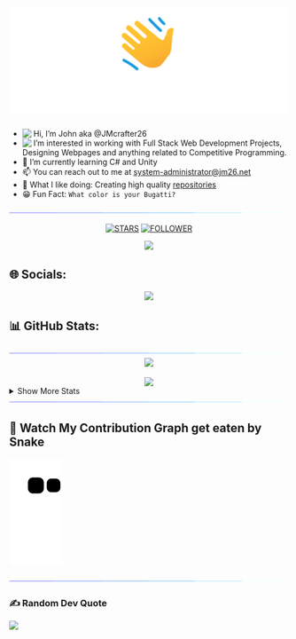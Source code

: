 <div align="center">
  <!-- <img src="assets/night coding.gif"> -->
  <img src="assets/hi.png">

</div>

<h3 align="center">
  <!-- Welcome to John's GitHub Profile! -->
  <!-- <img src="https://media.giphy.com/media/hvRJCLFzcasrR4ia7z/giphy.gif" width="28"> -->
</h3>

-  <img src="https://media.giphy.com/media/hvRJCLFzcasrR4ia7z/giphy.gif" width="20" style="vertical-align:top;"> Hi, I’m John aka @JMcrafter26
- <img src="https://media4.giphy.com/media/FkdU6Or6txxpPdOsL8/giphy.gif" width="25" style="vertical-align:top;"> I’m interested in working with Full Stack Web Development Projects, Designing Webpages and anything related to Competitive Programming.
- 🌱 I’m currently learning C# and Unity
- 📫 You can reach out to me at system-administrator@jm26.net
- 🤝 What I like doing: Creating high quality [repositories](https://github.com/JMcrafter26?tab=repositories)
- 😁 Fun Fact: ```What color is your Bugatti?```

<img src="assets/light.gif">

<p align="center"> 
  <a href="https://github.com/jmcrafter26?tab=repositories&sort=stargazers"><img src="https://api.jm26.net/badge/beta?g&label=STARS&icon=f09b&color=F5C242&url=/github/stars/jmcrafter26" height="20px" alt="STARS " ></a>
  <a href="https://github.com/jmcrafter26?tab=followers">
    <img src="https://api.jm26.net/badge/beta?g&label=FOLLOWER&icon=f09b&color=236AD3&url=/github/followers/Jmcrafter26" height="20px" alt="FOLLOWER " ></a>
</p>
<!-- Profile Views -->
<p align="center"> <img src="https://komarev.com/ghpvc/?username=jmcrafter26&style=flat-square&color=0a2647"> </p>

## 🌐 Socials: 
<div align="center">
    <a href="https://github.com/jmcrafter26"><img src="https://img.shields.io/badge/GitHub-100000?style=for-the-badge&logo=github&logoColor=white"></a>
  </div>

## 📊 GitHub Stats:
<img src="assets/light.gif">
<div align="center">
  <img align="center" src="https://github-readme-stats.vercel.app/api?username=jmcrafter26&theme=monokai&hide_border=false&include_all_commits=true&count_private=true">
  <br>
  <br>
  <img align="center" src="https://github-readme-streak-stats.herokuapp.com/?user=jmcrafter26&theme=monokai&hide_border=false">
  <br>
  </div>
<details><summary> Show More Stats</summary>

<div align="center">

  <br>
  <img src="https://github-readme-stats.vercel.app/api/top-langs/?username=jmcrafter26&langs_count=10&title_color=E11299&text_color=FFB26B&icon_color=0891b2&bg_color=272822&hide_border=false&locale=en&custom_title=Top%20%Languages" alt="Top Languages" />
  <br>
</div>

<h2> Coding Activity </h2>
<img src="assets/light.gif">
<div align="center">
  <img align="center" src="https://wakatime.com/share/@Jmcrafter26/eec087f4-52d9-43ed-bd5d-54b0217d59f1.png">
</div>

<h2> 📈 Productivity Stats </h2>

<table align="center">
  <tr>
    <td><img src="https://github-profile-summary-cards.vercel.app/api/cards/profile-details?username=jmcrafter26&theme=monokai"  display=block width=100% height=auto  alt="1" ></td>
  </tr> 
</table>

<img src="assets/light.gif"> 

<h2> 🏆 Trophies </h2>
<div align="center">
  <img src="https://github-profile-trophy.vercel.app/?username=jmcrafter26&theme=discord&no-frame=false&no-bg=false&margin-w=4">
</div>
<br>

[![John's github activity graph](https://github-readme-activity-graph.cyclic.app/graph?username=jmcrafter26&theme=react-dark)](https://github.com/ashutosh00710/github-readme-activity-graph)
</details>

<img src="assets/light.gif"> 

## 🐍 Watch My Contribution Graph get eaten by Snake 

![John's Snake gif](https://github.com/jmcrafter26/jmcrafter26/blob/output/github-contribution-grid-snake.svg)

<img src="assets/light.gif"> 

### ✍️ Random Dev Quote
![](https://quotes-github-readme.vercel.app/api?type=vertical&theme=radical)
